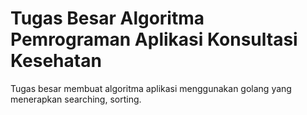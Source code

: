 # Tugas Besar Algoritma Pemrograman Aplikasi Konsultasi Kesehatan

Tugas besar membuat algoritma aplikasi menggunakan golang yang menerapkan searching, sorting.
